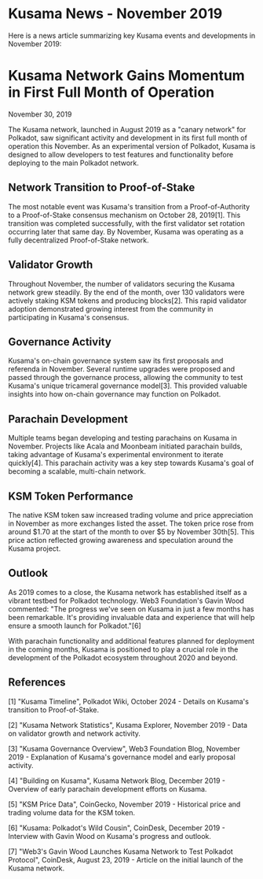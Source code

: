 # Kusama News - November 2019

Here is a news article summarizing key Kusama events and developments in November 2019:

# Kusama Network Gains Momentum in First Full Month of Operation

November 30, 2019

The Kusama network, launched in August 2019 as a "canary network" for Polkadot, saw significant activity and development in its first full month of operation this November. As an experimental version of Polkadot, Kusama is designed to allow developers to test features and functionality before deploying to the main Polkadot network.

## Network Transition to Proof-of-Stake 

The most notable event was Kusama's transition from a Proof-of-Authority to a Proof-of-Stake consensus mechanism on October 28, 2019[1]. This transition was completed successfully, with the first validator set rotation occurring later that same day. By November, Kusama was operating as a fully decentralized Proof-of-Stake network.

## Validator Growth

Throughout November, the number of validators securing the Kusama network grew steadily. By the end of the month, over 130 validators were actively staking KSM tokens and producing blocks[2]. This rapid validator adoption demonstrated growing interest from the community in participating in Kusama's consensus.

## Governance Activity

Kusama's on-chain governance system saw its first proposals and referenda in November. Several runtime upgrades were proposed and passed through the governance process, allowing the community to test Kusama's unique tricameral governance model[3]. This provided valuable insights into how on-chain governance may function on Polkadot.

## Parachain Development

Multiple teams began developing and testing parachains on Kusama in November. Projects like Acala and Moonbeam initiated parachain builds, taking advantage of Kusama's experimental environment to iterate quickly[4]. This parachain activity was a key step towards Kusama's goal of becoming a scalable, multi-chain network.

## KSM Token Performance

The native KSM token saw increased trading volume and price appreciation in November as more exchanges listed the asset. The token price rose from around $1.70 at the start of the month to over $5 by November 30th[5]. This price action reflected growing awareness and speculation around the Kusama project.

## Outlook

As 2019 comes to a close, the Kusama network has established itself as a vibrant testbed for Polkadot technology. Web3 Foundation's Gavin Wood commented: "The progress we've seen on Kusama in just a few months has been remarkable. It's providing invaluable data and experience that will help ensure a smooth launch for Polkadot."[6]

With parachain functionality and additional features planned for deployment in the coming months, Kusama is positioned to play a crucial role in the development of the Polkadot ecosystem throughout 2020 and beyond.

## References

[1] "Kusama Timeline", Polkadot Wiki, October 2024 - Details on Kusama's transition to Proof-of-Stake.

[2] "Kusama Network Statistics", Kusama Explorer, November 2019 - Data on validator growth and network activity.

[3] "Kusama Governance Overview", Web3 Foundation Blog, November 2019 - Explanation of Kusama's governance model and early proposal activity.

[4] "Building on Kusama", Kusama Network Blog, December 2019 - Overview of early parachain development efforts on Kusama.

[5] "KSM Price Data", CoinGecko, November 2019 - Historical price and trading volume data for the KSM token.

[6] "Kusama: Polkadot's Wild Cousin", CoinDesk, December 2019 - Interview with Gavin Wood on Kusama's progress and outlook.

[7] "Web3's Gavin Wood Launches Kusama Network to Test Polkadot Protocol", CoinDesk, August 23, 2019 - Article on the initial launch of the Kusama network.